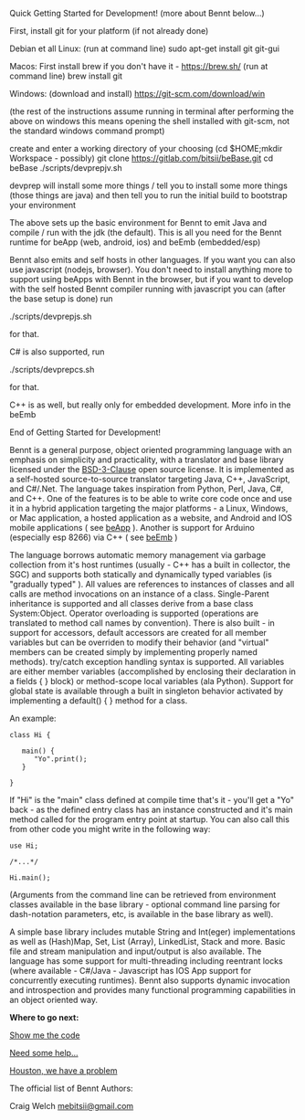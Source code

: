 
Quick Getting Started for Development! (more about Bennt below...)

First, install git for your platform (if not already done)

Debian et all Linux:
(run at command line)
sudo apt-get install git git-gui

Macos:
First install brew if you don't have it - https://brew.sh/
(run at command line)
brew install git 

Windows:
(download and install)
https://git-scm.com/download/win

(the rest of the instructions assume running in terminal after performing the above
  on windows this means opening the shell installed with git-scm, not the standard windows command prompt)
  
create and enter a working directory of your choosing (cd $HOME;mkdir Workspace - possibly)
git clone https://gitlab.com/bitsii/beBase.git
cd beBase
./scripts/devprepjv.sh

devprep will install some more things / tell you to install some more things
(those things are java)
and then tell you to run the initial build to bootstrap your environment

The above sets up the basic environment for Bennt to emit Java and compile / run with the jdk (the default).  This is all you
need for the Bennt runtime for beApp (web, android, ios) and beEmb (embedded/esp)

Bennt also emits and self hosts in other languages.  If you want you can also use javascript (nodejs, browser).  You don't need to install anything more to support using beApps with Bennt in the browser, but if you want to develop with the self hosted Bennt compiler running with javascript you can (after the base setup is done) run

./scripts/devprepjs.sh

for that.  

C# is also supported, run 

./scripts/devprepcs.sh

for that.

C++ is as well, but really only for embedded development.  More info in the beEmb

End of Getting Started for Development!

Bennt is a general purpose, object oriented programming language with an emphasis on simplicity and practicality, with a translator and base library licensed under the [BSD-3-Clause](https://opensource.org/licenses/BSD-3-Clause) open source license.  It is implemented as a self-hosted source-to-source translator targeting Java, C++, JavaScript, and C#/.Net.  The language takes inspiration from Python, Perl, Java, C#, and C++.  One of the features is to be able to write core code once and use it in a hybrid application targeting the major platforms - a Linux, Windows, or Mac application, a hosted application as a website, and Android and IOS mobile applications ( see [beApp](https://gitlab.com/bitsii/beApp) ).  Another is support for Arduino (especially esp 8266) via C++ ( see [beEmb](https://gitlab.com/bitsii/beEmb) )

The language borrows automatic memory management via garbage collection from it's host runtimes (usually - C++ has a built in collector, the SGC) and supports both statically and dynamically typed variables (is "gradually typed" ).  All values are references to instances of classes and all calls are method invocations on an instance of a class.  Single-Parent inheritance is supported and all classes derive from a base class System:Object.  Operator overloading is supported (operations are translated to method call names by convention).  There is also built - in support for accessors, default accessors are created for all member variables but can be overriden to modify their behavior (and "virtual" members can be created simply by implementing properly named methods).  try/catch exception handling syntax is supported.  All variables are either member variables (accomplished by enclosing their declaration in a fields { } block) or method-scope local variables (ala Python).  Support for global state is available through a built in singleton behavior activated by implementing a default() { } method for a class.

An example: 

```
class Hi {

   main() {
      "Yo".print();
   }

}
```


If "Hi" is the "main" class defined at compile time that's it - you'll get a "Yo" back - as the defined entry class has an instance constructed and it's main method called for the program entry point at startup.  You can also call this from other code you might write in the following way:

```
use Hi;

/*...*/

Hi.main();
```

(Arguments from the command line can be retrieved from environment classes available in the base library - optional command line parsing for dash-notation parameters, etc, is available in the base library as well).

A simple base library includes mutable String and Int(eger) implementations as well as (Hash)Map, Set, List (Array), LinkedList, Stack and more.  Basic file and stream manipulation and input/output is also available.  The language has some support for multi-threading including reentrant locks (where available - C#/Java - Javascript has IOS App support for concurrently executing runtimes).  Bennt also supports dynamic invocation and introspection and provides many functional programming capabilities in an object oriented way.

**Where to go next:**

[Show me the code](https://gitlab.com/bitsii/beBase)

[Need some help...](https://stackoverflow.com/questions/tagged/Bennt)

[Houston, we have a problem](https://gitlab.com/bitsii/beBase/issues)


The official list of Bennt Authors:

Craig Welch <mebitsii@gmail.com>
